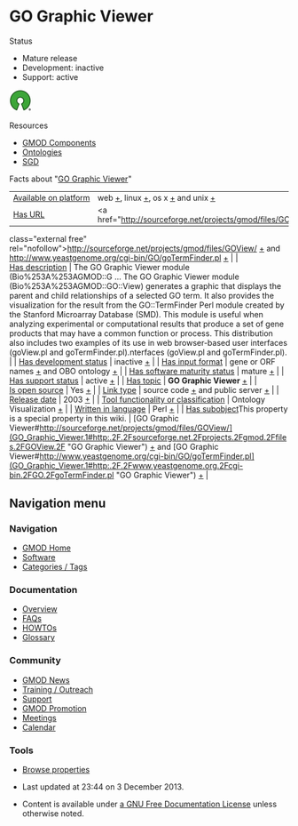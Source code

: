 



<span id="top"></span>




# <span dir="auto">GO Graphic Viewer</span>










Status



- Mature release
- Development: inactive
- Support: active

  



<a href="http://opensource.org/" rel="nofollow"><img
src="https://raw.githubusercontent.com/GMOD/gmod.github.io/main/mediawiki/images/thumb/6/66/Osi_symbol.png/40px-Osi_symbol.png"
srcset="https://raw.githubusercontent.com/GMOD/gmod.github.io/main/mediawiki/images/thumb/6/66/Osi_symbol.png/60px-Osi_symbol.png 1.5x, https://raw.githubusercontent.com/GMOD/gmod.github.io/main/mediawiki/images/thumb/6/66/Osi_symbol.png/80px-Osi_symbol.png 2x"
width="40" height="39" alt="} is open source" /></a>


Resources




- [GMOD Components](Category%253AGMOD_Components "Category%253AGMOD Components")
- [Ontologies](Category%253AOntologies "Category%253AOntologies")
- [SGD](Category%253ASGD "Category%253ASGD")



<span class="smwfactboxhead">Facts about
"<span class="swmfactboxheadbrowse">[GO Graphic
Viewer](Special%253ABrowse/GO-20Graphic-20Viewer "Special%253ABrowse/GO-20Graphic-20Viewer")</span>"</span>

|  |  |
|----|----|
| [Available on platform](Property%253AAvailable_on_platform "Property:Available on platform") | web <span class="smwsearch">[+](Special%253ASearchByProperty/Available-20on-20platform/web "Special%253ASearchByProperty/Available-20on-20platform/web")</span>, linux <span class="smwsearch">[+](Special%253ASearchByProperty/Available-20on-20platform/linux "Special%253ASearchByProperty/Available-20on-20platform/linux")</span>, os x <span class="smwsearch">[+](Special%253ASearchByProperty/Available-20on-20platform/os-20x "Special%253ASearchByProperty/Available-20on-20platform/os-20x")</span> and unix <span class="smwsearch">[+](Special%253ASearchByProperty/Available-20on-20platform/unix "Special%253ASearchByProperty/Available-20on-20platform/unix")</span> |
| [Has URL](Property%253AHas_URL "Property:Has URL") | <a href="http://sourceforge.net/projects/gmod/files/GOView/"
class="external free"
rel="nofollow">http://sourceforge.net/projects/gmod/files/GOView/</a> <span class="smwsearch">[+](Special%253ASearchByProperty/Has-20URL/http%253A-2F-2Fsourceforge.net-2Fprojects-2Fgmod-2Ffiles-2FGOView-2F "Special%253ASearchByProperty/Has-20URL/http%253A-2F-2Fsourceforge.net-2Fprojects-2Fgmod-2Ffiles-2FGOView-2F")</span> and <a href="http://www.yeastgenome.org/cgi-bin/GO/goTermFinder.pl"
class="external free"
rel="nofollow">http://www.yeastgenome.org/cgi-bin/GO/goTermFinder.pl</a> <span class="smwsearch">[+](Special%253ASearchByProperty/Has-20URL/http%253A-2F-2Fwww.yeastgenome.org-2Fcgi-2Dbin-2FGO-2FgoTermFinder.pl "Special%253ASearchByProperty/Has-20URL/http%253A-2F-2Fwww.yeastgenome.org-2Fcgi-2Dbin-2FGO-2FgoTermFinder.pl")</span> |
| [Has description](Property%253AHas_description "Property:Has description") | The GO Graphic Viewer module (Bio%253A%253AGMOD::G<span class="smw-highlighter" data-type="2" state="persistent" data-title="Information"><span class="smwtext"> … </span><span class="smwttcontent">The GO Graphic Viewer module (Bio%253A%253AGMOD::GO::View) generates a graphic that displays the parent and child relationships of a selected GO term. It also provides the visualization for the result from the GO::TermFinder Perl module created by the Stanford Microarray Database (SMD). This module is useful when analyzing experimental or computational results that produce a set of gene products that may have a common function or process. This distribution also includes two examples of its use in web browser-based user interfaces (goView.pl and goTermFinder.pl).</span></span>nterfaces (goView.pl and goTermFinder.pl).  |
| [Has development status](Property%253AHas_development_status "Property:Has development status") | inactive <span class="smwsearch">[+](Special%253ASearchByProperty/Has-20development-20status/inactive "Special%253ASearchByProperty/Has-20development-20status/inactive")</span> |
| [Has input format](Property%253AHas_input_format "Property:Has input format") | gene or ORF names <span class="smwsearch">[+](Special%253ASearchByProperty/Has-20input-20format/gene-20or-20ORF-20names "Special%253ASearchByProperty/Has-20input-20format/gene-20or-20ORF-20names")</span> and OBO ontology <span class="smwsearch">[+](Special%253ASearchByProperty/Has-20input-20format/OBO-20ontology "Special%253ASearchByProperty/Has-20input-20format/OBO-20ontology")</span> |
| [Has software maturity status](Property%253AHas_software_maturity_status "Property:Has software maturity status") | mature <span class="smwsearch">[+](Special%253ASearchByProperty/Has-20software-20maturity-20status/mature "Special%253ASearchByProperty/Has-20software-20maturity-20status/mature")</span> |
| [Has support status](Property%253AHas_support_status "Property:Has support status") | active <span class="smwsearch">[+](Special%253ASearchByProperty/Has-20support-20status/active "Special%253ASearchByProperty/Has-20support-20status/active")</span> |
| [Has topic](Property%253AHas_topic "Property:Has topic") | **GO Graphic Viewer** <span class="smwsearch">[+](Special%253ASearchByProperty/Has-20topic/GO-20Graphic-20Viewer "Special%253ASearchByProperty/Has-20topic/GO-20Graphic-20Viewer")</span> |
| [Is open source](Property%253AIs_open_source "Property:Is open source") | Yes <span class="smwsearch">[+](Special%253ASearchByProperty/Is-20open-20source/Yes "Special%253ASearchByProperty/Is-20open-20source/Yes")</span> |
| [Link type](Property%253ALink_type "Property:Link type") | source code <span class="smwsearch">[+](Special%253ASearchByProperty/Link-20type/source-20code "Special%253ASearchByProperty/Link-20type/source-20code")</span> and public server <span class="smwsearch">[+](Special%253ASearchByProperty/Link-20type/public-20server "Special%253ASearchByProperty/Link-20type/public-20server")</span> |
| [Release date](Property%253ARelease_date "Property:Release date") | 2003 <span class="smwsearch">[+](Special%253ASearchByProperty/Release-20date/2003 "Special%253ASearchByProperty/Release-20date/2003")</span> |
| [Tool functionality or classification](Property%253ATool_functionality_or_classification "Property:Tool functionality or classification") | Ontology Visualization <span class="smwsearch">[+](Special%253ASearchByProperty/Tool-20functionality-20or-20classification/Ontology-20Visualization "Special%253ASearchByProperty/Tool-20functionality-20or-20classification/Ontology-20Visualization")</span> |
| [Written in language](Property%253AWritten_in_language "Property:Written in language") | Perl <span class="smwsearch">[+](Special%253ASearchByProperty/Written-20in-20language/Perl "Special%253ASearchByProperty/Written-20in-20language/Perl")</span> |
| <span class="smw-highlighter" data-type="1" state="inline" data-title="Property"><span class="smwbuiltin">[Has subobject](Property%253AHas_subobject "Property:Has subobject")</span><span class="smwttcontent">This property is a special property in this wiki.</span></span> | [GO Graphic Viewer#http://sourceforge.net/projects/gmod/files/GOView/](GO_Graphic_Viewer.1#http:.2F.2Fsourceforge.net.2Fprojects.2Fgmod.2Ffiles.2FGOView.2F "GO Graphic Viewer") <span class="smwsearch">[+](Special%253ASearchByProperty/Has-20subobject/GO-20Graphic-20Viewer-23http%253A-2F-2Fsourceforge.net-2Fprojects-2Fgmod-2Ffiles-2FGOView-2F "Special%253ASearchByProperty/Has-20subobject/GO-20Graphic-20Viewer-23http%253A-2F-2Fsourceforge.net-2Fprojects-2Fgmod-2Ffiles-2FGOView-2F")</span> and [GO Graphic Viewer#http://www.yeastgenome.org/cgi-bin/GO/goTermFinder.pl](GO_Graphic_Viewer.1#http:.2F.2Fwww.yeastgenome.org.2Fcgi-bin.2FGO.2FgoTermFinder.pl "GO Graphic Viewer") <span class="smwsearch">[+](Special%253ASearchByProperty/Has-20subobject/GO-20Graphic-20Viewer-23http%253A-2F-2Fwww.yeastgenome.org-2Fcgi-2Dbin-2FGO-2FgoTermFinder.pl "Special%253ASearchByProperty/Has-20subobject/GO-20Graphic-20Viewer-23http%253A-2F-2Fwww.yeastgenome.org-2Fcgi-2Dbin-2FGO-2FgoTermFinder.pl")</span> |






## Navigation menu









### Navigation



- <span id="n-GMOD-Home">[GMOD Home](Main_Page)</span>
- <span id="n-Software">[Software](GMOD_Components)</span>
- <span id="n-Categories-.2F-Tags">[Categories /
  Tags](Categories)</span>




### Documentation



- <span id="n-Overview">[Overview](Overview)</span>
- <span id="n-FAQs">[FAQs](Category%253AFAQ)</span>
- <span id="n-HOWTOs">[HOWTOs](Category%253AHOWTO)</span>
- <span id="n-Glossary">[Glossary](Glossary)</span>




### Community



- <span id="n-GMOD-News">[GMOD News](GMOD_News)</span>
- <span id="n-Training-.2F-Outreach">[Training /
  Outreach](Training_and_Outreach)</span>
- <span id="n-Support">[Support](Support)</span>
- <span id="n-GMOD-Promotion">[GMOD Promotion](GMOD_Promotion)</span>
- <span id="n-Meetings">[Meetings](Meetings)</span>
- <span id="n-Calendar">[Calendar](Calendar)</span>




### Tools

- <span id="t-smwbrowselink"><a href="Special%253ABrowse/GO_Graphic_Viewer" rel="smw-browse">Browse
  properties</a></span>



- <span id="footer-info-lastmod">Last updated at 23:44 on 3 December
  2013.</span>
<!-- - <span id="footer-info-viewcount">54,804 page views.</span> -->
- <span id="footer-info-copyright">Content is available under
  <a href="http://www.gnu.org/licenses/fdl-1.3.html" class="external"
  rel="nofollow">a GNU Free Documentation License</a> unless otherwise
  noted.</span>

<!-- -->



<!-- -->




